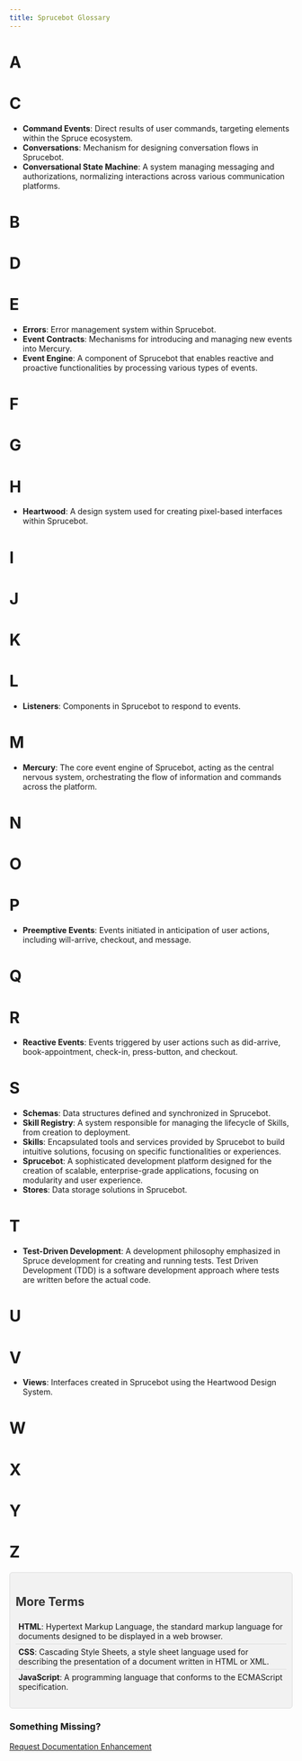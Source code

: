 ```yaml
---
title: Sprucebot Glossary
---
```


# A
# C
- **Command Events**: Direct results of user commands, targeting elements within the Spruce ecosystem.
- **Conversations**: Mechanism for designing conversation flows in Sprucebot.
- **Conversational State Machine**: A system managing messaging and authorizations, normalizing interactions across various communication platforms.
# B
# D
# E
- **Errors**: Error management system within Sprucebot.
- **Event Contracts**: Mechanisms for introducing and managing new events into Mercury.
- **Event Engine**: A component of Sprucebot that enables reactive and proactive functionalities by processing various types of events.
# F
# G
# H
- **Heartwood**: A design system used for creating pixel-based interfaces within Sprucebot.
# I
# J
# K
# L
- **Listeners**: Components in Sprucebot to respond to events.
# M
- **Mercury**: The core event engine of Sprucebot, acting as the central nervous system, orchestrating the flow of information and commands across the platform.
# N
# O
# P
- **Preemptive Events**: Events initiated in anticipation of user actions, including will-arrive, checkout, and message.
# Q
# R
- **Reactive Events**: Events triggered by user actions such as did-arrive, book-appointment, check-in, press-button, and checkout.
# S
- **Schemas**: Data structures defined and synchronized in Sprucebot.
- **Skill Registry**: A system responsible for managing the lifecycle of Skills, from creation to deployment.
- **Skills**: Encapsulated tools and services provided by Sprucebot to build intuitive solutions, focusing on specific functionalities or experiences.
- **Sprucebot**: A sophisticated development platform designed for the creation of scalable, enterprise-grade applications, focusing on modularity and user experience.
- **Stores**: Data storage solutions in Sprucebot.
# T
- **Test-Driven Development**: A development philosophy emphasized in Spruce development for creating and running tests. Test Driven Development (TDD) is a software development approach where tests are written before the actual code.
# U
# V
- **Views**: Interfaces created in Sprucebot using the Heartwood Design System.
# W
# X
# Y
# Z


<!-- Embedding HTML for additional styling -->
<div class="glossary">
  <h2>More Terms</h2>
  <ul>
    <li><strong>HTML</strong>: Hypertext Markup Language, the standard markup language for documents designed to be displayed in a web browser.</li>
    <li><strong>CSS</strong>: Cascading Style Sheets, a style sheet language used for describing the presentation of a document written in HTML or XML.</li>
    <li><strong>JavaScript</strong>: A programming language that conforms to the ECMAScript specification.</li>
  </ul>
</div>

### Something Missing?

<div class="grid-buttons">
    <a class="btn" href="https://forms.gle/2ZMtwUxg1egV8sHT8">Request Documentation Enhancement</a>
</div>

<!-- Embedding CSS directly into Markdown for styling -->
<style>
  .glossary {
    background-color: #f2f2f2;
    border: 1px solid #ddd;
    padding: 10px;
    border-radius: 5px;
  }

  .glossary h2 {
    color: #333;
  }

  .glossary ul {
    list-style-type: none;
    padding: 0;
  }

  .glossary li {
    padding: 5px;
    border-bottom: 1px solid #ddd;
  }

  .glossary li:last-child {
    border-bottom: none;
  }
</style>
